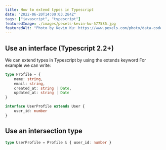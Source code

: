 ```yaml
---
title: How to extend types in Typescript
date: "2022-06-20T14:00:03.284Z"
tags: ["javascript", "typescript"]
featuredImage: ./images/pexels-kevin-ku-577585.jpg
featuredAlt: "Photo by Kevin Ku: https://www.pexels.com/photo/data-codes-through-eyeglasses-577585/"
---
```


## Use an interface (Typescript 2.2+)

We can extend types in Typescript by using the extends keyword
For example we can write:

```typescript
type Profile = {
    name: string,
    email: string,
    created_at: string | Date,
    updated_at: string | Date
}

interface UserProfile extends User {
    user_id: number
}
```

## Use an intersection type

```typescript
type UserProfile = Profile & { user_id: number }
```
